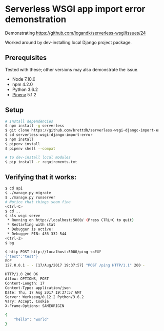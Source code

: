 # Serverless WSGI app import error demonstration

Demonstrating https://github.com/logandk/serverless-wsgi/issues/24

Worked around by dev-installing local Django project package.

## Prerequisites

Tested with these; other versions may also demonstrate the issue.
* Node 7.10.0
* npm 4.2.0
* Python 3.6.2
* [Pipenv](http://pipenv.org) 5.1.2

## Setup
```sh
# Install dependencies
$ npm install -g serverless
$ git clone https://github.com/brettdh/serverless-wsgi-django-import-error.git
$ cd serverless-wsgi-django-import-error
$ npm install
$ pipenv install
$ pipenv shell --compat

# to dev-install local modules
$ pip install -r requirements.txt
```

## Verifying that it works:
```sh
$ cd api
$ ./manage.py migrate
$ ./manage.py runserver
# Notice that things seem fine
<Ctrl-C>
$ cd ..
$ sls wsgi serve
 * Running on http://localhost:5000/ (Press CTRL+C to quit)
 * Restarting with stat
 * Debugger is active!
 * Debugger PIN: 436-332-544
<Ctrl-Z>
$ bg

$ http POST http://localhost:5000/ping <<EOF
{"test":"test"}
EOF
127.0.0.1 - - [17/Aug/2017 19:37:57] "POST /ping HTTP/1.1" 200 -

HTTP/1.0 200 OK
Allow: OPTIONS, POST
Content-Length: 17
Content-Type: application/json
Date: Thu, 17 Aug 2017 19:37:57 GMT
Server: Werkzeug/0.12.2 Python/3.6.2
Vary: Accept, Cookie
X-Frame-Options: SAMEORIGIN

{
    "hello": "world"
}
